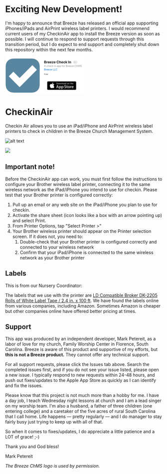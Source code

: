 # Exciting New Development!
I'm happy to announce that Breeze has released an official app supporting iPhones/iPads and AirPrint wireless label printers. I would recommend current users of my CheckinAir app to install the Breeze version as soon as possible. I will continue to respond to support requests through this transition period, but I do expect to end support and completely shut down this repository within the next few months.

[<img src="https://raw.githubusercontent.com/petereit/CheckinAir/master/BreezeCheckIn.png" width=50%>](https://itunes.apple.com/us/app/breeze-check-in/id1451544075?ls=1&mt=8)

# CheckinAir
Checkin Air allows you to use an iPad/iPhone and AirPrint wireless label printers to check in children in the Breeze Church Management System.

![alt text](https://is3-ssl.mzstatic.com/image/thumb/Purple127/v4/90/be/f6/90bef6db-da99-467f-9668-b33fbf7e88e9/mzl.naooxlyk.png/230x0w.jpg "Checkin Air Logo")

[<img src="https://linkmaker.itunes.apple.com/assets/shared/badges/en-us/appstore-lrg-25178aeef6eb6b83b96f5f2d004eda3bffbb37122de64afbaef7107b384a4132.svg">](https://itunes.apple.com/us/app/checkin-air/id1088690601?mt=8)

## Important note!
Before the CheckinAir app can work, you must first follow the instructions to configure your Brother wireless label printer, connecting it to the same wireless network as the iPad/iPhone you intend to use for checkin. Please test that your Brother printer is configured correctly:

1. Pull up an email or any web site on the iPad/iPhone you plan to use for checkin.
2. Activate the share sheet (icon looks like a box with an arrow pointing up) and select Print.
3. From Printer Options, tap "Select Printer >"
4. Your Brother wireless printer should appear on the Printer selection screen. If it does not, you need to:
   1. Double-check that your Brother printer is configured correctly and connected to your wireless network 
   2. Confirm that your iPad/iPhone is connected to the same wireless network as your Brother printer

## Labels
This is from our Nursery Coordinator:

The labels that we use with the printer are [LD Compatible Broker DK-2205 Rolls of White Label Tape / 2.4 in. x 100 ft](https://www.amazon.com/LD-Compatible-Brother-DK-2205-Rolls/dp/B01B5CHXL0). We have found the labels online from various companies, including Amazon.  Sometimes Amazon is cheaper but other companies online have offered better pricing at times.

## Support
This app was produced by an independent developer, Mark Petereit, as a labor of love for my church, Family Worship Center in Florence, South Carolina. Breeze is aware of this product and supportive of my efforts, but **this is not a Breeze product.** They cannot offer any technical support.

For all support requests, please click the Issues tab above. Search the completed issues first, and if you do not see your issue listed, please open a new issue. I typically respond to new requests within 24-48 hours, and push out fixes/updates to the Apple App Store as quickly as I can identify and fix the issues.

Please know that this project is not much more than a hobby for me. I have a day job, I teach Wednesday night lessons at church and I am a lead singer on my worship team. I'm also a husband, a father of three children (one entering college) and a caretaker of the five acres of rural South Carolina that I call home. Life happens &mdash; pretty regularly &mdash; and I do manager to stay fairly busy just trying to keep up with all of that.

So when it comes to fixes/updates, I do appreciate a little patience and a LOT of grace! ;-) 

Thank you and God bless!

Mark Petereit

*The Breeze ChMS logo is used by permission.*
